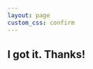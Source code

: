 ```yaml
---
layout: page
custom_css: confirm
---
```

<div class="confrim">
<i class="fa fa-thumbs-o-up fa-5x"></i>

<h2>I got it. Thanks!</h2>
</div>
